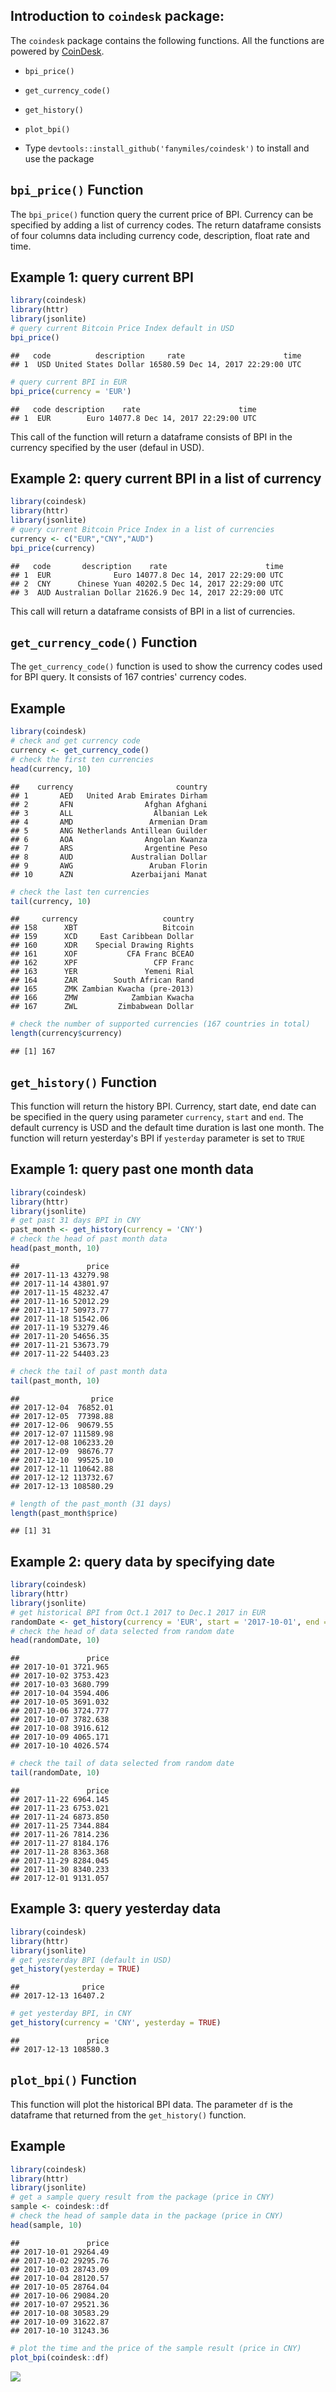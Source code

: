 ## Introduction to `coindesk` package:

The `coindesk` package contains the following functions. All the functions are powered by [CoinDesk](https://www.coindesk.com/price/).

-   `bpi_price()`
-   `get_currency_code()`
-   `get_history()`
-   `plot_bpi()`

- Type `devtools::install_github('fanymiles/coindesk')` to install and use the package

`bpi_price()` Function
----------------------

The `bpi_price()` function query the current price of BPI. Currency can be specified by adding a list of currency codes. The return dataframe consists of four columns data including currency code, description, float rate and time.

Example 1: query current BPI
----------------------------

``` r
library(coindesk)
library(httr)
library(jsonlite)
# query current Bitcoin Price Index default in USD
bpi_price()
```

    ##   code          description     rate                      time
    ## 1  USD United States Dollar 16580.59 Dec 14, 2017 22:29:00 UTC

``` r
# query current BPI in EUR
bpi_price(currency = 'EUR')
```

    ##   code description    rate                      time
    ## 1  EUR        Euro 14077.8 Dec 14, 2017 22:29:00 UTC

This call of the function will return a dataframe consists of BPI in the currency specified by the user (defaul in USD).

Example 2: query current BPI in a list of currency
--------------------------------------------------

``` r
library(coindesk)
library(httr)
library(jsonlite)
# query current Bitcoin Price Index in a list of currencies
currency <- c("EUR","CNY","AUD")
bpi_price(currency)
```

    ##   code       description    rate                      time
    ## 1  EUR              Euro 14077.8 Dec 14, 2017 22:29:00 UTC
    ## 2  CNY      Chinese Yuan 40202.5 Dec 14, 2017 22:29:00 UTC
    ## 3  AUD Australian Dollar 21626.9 Dec 14, 2017 22:29:00 UTC

This call will return a dataframe consists of BPI in a list of currencies.

`get_currency_code()` Function
------------------------------

The `get_currency_code()` function is used to show the currency codes used for BPI query. It consists of 167 contries' currency codes.

Example
-------

``` r
library(coindesk)
# check and get currency code
currency <- get_currency_code()
# check the first ten currencies
head(currency, 10)
```

    ##    currency                       country
    ## 1       AED   United Arab Emirates Dirham
    ## 2       AFN                Afghan Afghani
    ## 3       ALL                  Albanian Lek
    ## 4       AMD                 Armenian Dram
    ## 5       ANG Netherlands Antillean Guilder
    ## 6       AOA                Angolan Kwanza
    ## 7       ARS                Argentine Peso
    ## 8       AUD             Australian Dollar
    ## 9       AWG                 Aruban Florin
    ## 10      AZN             Azerbaijani Manat

``` r
# check the last ten currencies
tail(currency, 10)
```

    ##     currency                   country
    ## 158      XBT                   Bitcoin
    ## 159      XCD     East Caribbean Dollar
    ## 160      XDR    Special Drawing Rights
    ## 161      XOF           CFA Franc BCEAO
    ## 162      XPF                 CFP Franc
    ## 163      YER               Yemeni Rial
    ## 164      ZAR        South African Rand
    ## 165      ZMK Zambian Kwacha (pre-2013)
    ## 166      ZMW            Zambian Kwacha
    ## 167      ZWL         Zimbabwean Dollar

``` r
# check the number of supported currencies (167 countries in total)
length(currency$currency) 
```

    ## [1] 167

`get_history()` Function
------------------------

This function will return the history BPI. Currency, start date, end date can be specified in the query using parameter `currency`, `start` and `end`. The default currency is USD and the default time duration is last one month. The function will return yesterday's BPI if `yesterday` parameter is set to `TRUE`

Example 1: query past one month data
------------------------------------

``` r
library(coindesk)
library(httr)
library(jsonlite)
# get past 31 days BPI in CNY
past_month <- get_history(currency = 'CNY')
# check the head of past month data
head(past_month, 10)
```

    ##               price
    ## 2017-11-13 43279.98
    ## 2017-11-14 43801.97
    ## 2017-11-15 48232.47
    ## 2017-11-16 52012.29
    ## 2017-11-17 50973.77
    ## 2017-11-18 51542.06
    ## 2017-11-19 53279.46
    ## 2017-11-20 54656.35
    ## 2017-11-21 53673.79
    ## 2017-11-22 54403.23

``` r
# check the tail of past month data
tail(past_month, 10)
```

    ##                price
    ## 2017-12-04  76852.01
    ## 2017-12-05  77398.88
    ## 2017-12-06  90679.55
    ## 2017-12-07 111589.98
    ## 2017-12-08 106233.20
    ## 2017-12-09  98676.77
    ## 2017-12-10  99525.10
    ## 2017-12-11 110642.88
    ## 2017-12-12 113732.67
    ## 2017-12-13 108580.29

``` r
# length of the past_month (31 days)
length(past_month$price)
```

    ## [1] 31

Example 2: query data by specifying date
----------------------------------------

``` r
library(coindesk)
library(httr)
library(jsonlite)
# get historical BPI from Oct.1 2017 to Dec.1 2017 in EUR
randomDate <- get_history(currency = 'EUR', start = '2017-10-01', end = '2017-12-01')
# check the head of data selected from random date
head(randomDate, 10)
```

    ##               price
    ## 2017-10-01 3721.965
    ## 2017-10-02 3753.423
    ## 2017-10-03 3680.799
    ## 2017-10-04 3594.406
    ## 2017-10-05 3691.032
    ## 2017-10-06 3724.777
    ## 2017-10-07 3782.638
    ## 2017-10-08 3916.612
    ## 2017-10-09 4065.171
    ## 2017-10-10 4026.574

``` r
# check the tail of data selected from random date
tail(randomDate, 10)
```

    ##               price
    ## 2017-11-22 6964.145
    ## 2017-11-23 6753.021
    ## 2017-11-24 6873.850
    ## 2017-11-25 7344.884
    ## 2017-11-26 7814.236
    ## 2017-11-27 8184.176
    ## 2017-11-28 8363.368
    ## 2017-11-29 8284.045
    ## 2017-11-30 8340.233
    ## 2017-12-01 9131.057

Example 3: query yesterday data
-------------------------------

``` r
library(coindesk)
library(httr)
library(jsonlite)
# get yesterday BPI (default in USD)
get_history(yesterday = TRUE)
```

    ##              price
    ## 2017-12-13 16407.2

``` r
# get yesterday BPI, in CNY
get_history(currency = 'CNY', yesterday = TRUE)
```

    ##               price
    ## 2017-12-13 108580.3

`plot_bpi()` Function
---------------------

This function will plot the historical BPI data. The parameter `df` is the dataframe that returned from the `get_history()` function.

Example
-------

``` r
library(coindesk)
library(httr)
library(jsonlite)
# get a sample query result from the package (price in CNY)
sample <- coindesk::df
# check the head of sample data in the package (price in CNY)
head(sample, 10)
```

    ##               price
    ## 2017-10-01 29264.49
    ## 2017-10-02 29295.76
    ## 2017-10-03 28743.09
    ## 2017-10-04 28120.57
    ## 2017-10-05 28764.04
    ## 2017-10-06 29084.20
    ## 2017-10-07 29521.36
    ## 2017-10-08 30583.29
    ## 2017-10-09 31622.87
    ## 2017-10-10 31243.36

``` r
# plot the time and the price of the sample result (price in CNY)
plot_bpi(coindesk::df)
```

<img src="images/unnamed-chunk-7-1.png" style="display: block; margin: auto;" />
